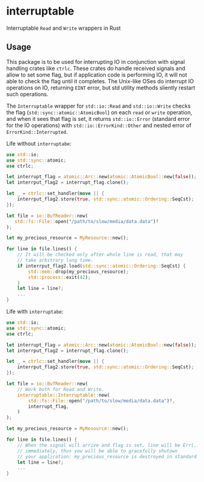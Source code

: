# interruptable
Interruptable `Read` and `Write` wrappers in Rust

## Usage 

This package is to be used for interrupting IO in conjunction with
signal handling crates like `ctrlc`.  These crates do handle received
signals and allow to set some flag, but if application code is performing
IO, it will not able to check the flag until it completes.  The Unix-like
OSes do interrupt IO operations on IO, returning `EINT` error, but std
utility methods sliently restart such operations.

The `Interruptable` wrapper for `std::io::Read` and `std::io::Write` checks
the flag (`std::sync::atomic::AtomicBool`) on each `read` or `write` operation,
and when it sees that flag is set, it returns `std::io::Error` (standard error
for the IO operations) with `std::io::ErrorKind::Other` and nested error of
`ErrorKind::Interrupted`.

Life without `interruptabe`:

``` rust
use std::io;
use std::sync::atomic;
use ctrlc;

let interrupt_flag = atomic::Arc::new(atomic::AtomicBool::new(false));
let interrput_flag2 = interrupt_flag.clone();

let _ = ctrlc::set_handler(move || {
    interrput_flag2.store(true, std::sync::atomic::Ordering::SeqCst);
});

let file = io::BufReader::new(
   std::fs::File::open("/path/to/slow/media/data.data")?
);

let my_precious_resource = MyResource::new();

for line in file.lines() {
    // It will be checked only after whole line is read, that may
    // take arbitrary long time.
    if interrput_flag2.load(std::sync::atomic::Ordering::SeqCst) {
        std::mem::drop(my_precious_resource);
        std::process::exit(42);
    }
    let line = line?;
    ...
}
```

Life with `interruptabe`:

``` rust
use std::io;
use std::sync::atomic;
use ctrlc;

let interrupt_flag = atomic::Arc::new(atomic::AtomicBool::new(false));
let interrput_flag2 = interrupt_flag.clone();

let _ = ctrlc::set_handler(move || {
    interrput_flag2.store(true, std::sync::atomic::Ordering::SeqCst);
});

let file = io::BufReader::new(
    // Work both for Read and Write.
    interruptable::Interruptable::new(
        std::fs::File::open("/path/to/slow/media/data.data")?,
        interrupt_flag,
    )
);

let my_precious_resource = MyResource::new();

for line in file.lines() {
    // When the signal will arrive and flag is set, line will be Err(...)
    // immediately, thus you will be able to gracefully shutown
    // your application: my_precious_resource is destroyed in standard way.
    let line = line?;
    ...
}
```
